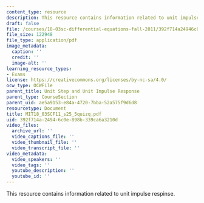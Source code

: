 ```yaml
---
content_type: resource
description: This resource contains information related to unit impulse respinse.
draft: false
file: /courses/18-03sc-differential-equations-fall-2011/392f714a24946c0e898b339ca6a3210d_MIT18_03SCF11_s25_5quizq.pdf
file_size: 122948
file_type: application/pdf
image_metadata:
  caption: ''
  credit: ''
  image-alt: ''
learning_resource_types:
- Exams
license: https://creativecommons.org/licenses/by-nc-sa/4.0/
ocw_type: OCWFile
parent_title: Unit Step and Unit Impulse Response
parent_type: CourseSection
parent_uid: ae5a9153-e84a-4720-7bba-52a575f9d6d8
resourcetype: Document
title: MIT18_03SCF11_s25_5quizq.pdf
uid: 392f714a-2494-6c0e-898b-339ca6a3210d
video_files:
  archive_url: ''
  video_captions_file: ''
  video_thumbnail_file: ''
  video_transcript_file: ''
video_metadata:
  video_speakers: ''
  video_tags: ''
  youtube_description: ''
  youtube_id: ''
---
```

This resource contains information related to unit impulse respinse.